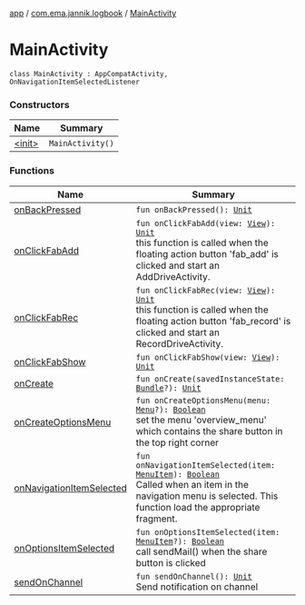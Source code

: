[app](../../index.md) / [com.ema.jannik.logbook](../index.md) / [MainActivity](./index.md)

# MainActivity

`class MainActivity : AppCompatActivity, OnNavigationItemSelectedListener`

### Constructors

| Name | Summary |
|---|---|
| [&lt;init&gt;](-init-.md) | `MainActivity()` |

### Functions

| Name | Summary |
|---|---|
| [onBackPressed](on-back-pressed.md) | `fun onBackPressed(): `[`Unit`](https://kotlinlang.org/api/latest/jvm/stdlib/kotlin/-unit/index.html) |
| [onClickFabAdd](on-click-fab-add.md) | `fun onClickFabAdd(view: `[`View`](https://developer.android.com/reference/android/view/View.html)`): `[`Unit`](https://kotlinlang.org/api/latest/jvm/stdlib/kotlin/-unit/index.html)<br>this function is called when the floating action button 'fab_add' is clicked and start an AddDriveActivity. |
| [onClickFabRec](on-click-fab-rec.md) | `fun onClickFabRec(view: `[`View`](https://developer.android.com/reference/android/view/View.html)`): `[`Unit`](https://kotlinlang.org/api/latest/jvm/stdlib/kotlin/-unit/index.html)<br>this function is called when the floating action button 'fab_record' is clicked and start an RecordDriveActivity. |
| [onClickFabShow](on-click-fab-show.md) | `fun onClickFabShow(view: `[`View`](https://developer.android.com/reference/android/view/View.html)`): `[`Unit`](https://kotlinlang.org/api/latest/jvm/stdlib/kotlin/-unit/index.html) |
| [onCreate](on-create.md) | `fun onCreate(savedInstanceState: `[`Bundle`](https://developer.android.com/reference/android/os/Bundle.html)`?): `[`Unit`](https://kotlinlang.org/api/latest/jvm/stdlib/kotlin/-unit/index.html) |
| [onCreateOptionsMenu](on-create-options-menu.md) | `fun onCreateOptionsMenu(menu: `[`Menu`](https://developer.android.com/reference/android/view/Menu.html)`?): `[`Boolean`](https://kotlinlang.org/api/latest/jvm/stdlib/kotlin/-boolean/index.html)<br>set the menu 'overview_menu' which contains the share button in the top right corner |
| [onNavigationItemSelected](on-navigation-item-selected.md) | `fun onNavigationItemSelected(item: `[`MenuItem`](https://developer.android.com/reference/android/view/MenuItem.html)`): `[`Boolean`](https://kotlinlang.org/api/latest/jvm/stdlib/kotlin/-boolean/index.html)<br>Called when an item in the navigation menu is selected. This function load the appropriate fragment. |
| [onOptionsItemSelected](on-options-item-selected.md) | `fun onOptionsItemSelected(item: `[`MenuItem`](https://developer.android.com/reference/android/view/MenuItem.html)`?): `[`Boolean`](https://kotlinlang.org/api/latest/jvm/stdlib/kotlin/-boolean/index.html)<br>call sendMail() when the share button is clicked |
| [sendOnChannel](send-on-channel.md) | `fun sendOnChannel(): `[`Unit`](https://kotlinlang.org/api/latest/jvm/stdlib/kotlin/-unit/index.html)<br>Send notification on channel |
